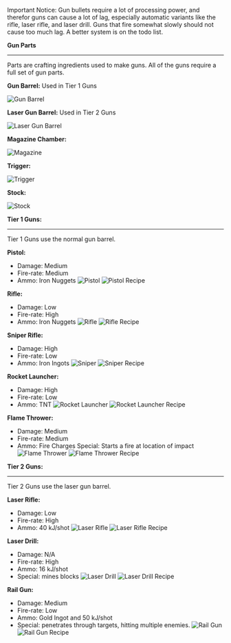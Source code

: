 Important Notice: Gun bullets require a lot of processing power, and therefor guns can cause a lot of lag, especially automatic variants like the rifle, laser rifle, and laser drill. Guns that fire somewhat slowly should not cause too much lag. A better system is on the todo list.

**Gun Parts**
***
Parts are crafting ingredients used to make guns. All of the guns require a full set of gun parts.

**Gun Barrel:** Used in Tier 1 Guns

![Gun Barrel](http://i.imgur.com/nlHrbVb.png?1)

**Laser Gun Barrel:** Used in Tier 2 Guns

![Laser Gun Barrel](http://i.imgur.com/v37aRSk.png?1)

**Magazine Chamber:**

![Magazine](http://i.imgur.com/ID9ANLW.png?1)

**Trigger:**

![Trigger](http://i.imgur.com/wuAwMvd.png?1)

**Stock:**

![Stock](http://i.imgur.com/4SJwhWx.png?1)

**Tier 1 Guns:**
***
Tier 1 Guns use the normal gun barrel.

**Pistol:**
* Damage: Medium
* Fire-rate: Medium
* Ammo: Iron Nuggets
![Pistol](http://i.imgur.com/UMSn4Px.png?1) ![Pistol Recipe](http://i.imgur.com/psno9vc.png?1)

**Rifle:**
* Damage: Low
* Fire-rate: High
* Ammo: Iron Nuggets
![Rifle](http://i.imgur.com/CmmhmdC.png?1) ![Rifle Recipe](http://i.imgur.com/sBsgKXD.png?1)

**Sniper Rifle:**
* Damage: High
* Fire-rate: Low
* Ammo: Iron Ingots
![Sniper](http://i.imgur.com/y2gbTiF.png?1) ![Sniper Recipe](http://i.imgur.com/w8pSE36.png?1)


**Rocket Launcher:**
* Damage: High
* Fire-rate: Low
* Ammo: TNT
![Rocket Launcher](http://i.imgur.com/eq9q4iI.png?1) ![Rocket Launcher Recipe](http://i.imgur.com/b9OUxKR.png?1)

**Flame Thrower:**
* Damage: Medium
* Fire-rate: Medium
* Ammo: Fire Charges
Special: Starts a fire at location of impact
![Flame Thrower](http://i.imgur.com/i7a3uP1.png?1) ![Flame Thrower Recipe](http://i.imgur.com/t4Z9BSF.png?1)

**Tier 2 Guns:**
***
Tier 2 Guns use the laser gun barrel.

**Laser Rifle:**
* Damage: Low
* Fire-rate: High
* Ammo: 40 kJ/shot
![Laser Rifle](http://i.imgur.com/ulNRnlW.png?1) ![Laser Rifle Recipe](http://i.imgur.com/cyYrqff.png?1)

**Laser Drill:**
* Damage: N/A
* Fire-rate: High
* Ammo: 16 kJ/shot
* Special: mines blocks
![Laser Drill](http://i.imgur.com/WSgb0fu.png?1) ![Laser Drill Recipe](http://i.imgur.com/ySiJTP0.png?1)

**Rail Gun:**
* Damage: Medium
* Fire-rate: Low
* Ammo: Gold Ingot and 50 kJ/shot
* Special: penetrates through targets, hitting multiple enemies.
![Rail Gun](http://i.imgur.com/Csb2aIM.png?1) ![Rail Gun Recipe](http://i.imgur.com/RubHuhL.png?1)
